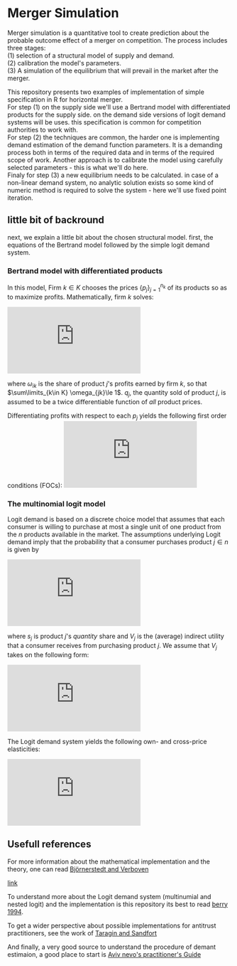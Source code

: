 # Merger Simulation   
Merger simulation is a quantitative tool to create prediction about the 
probable outcome effect of a merger on competition. 
The process includes three stages:  
(1) selection of a structural model of supply
and demand.  
(2) calibration the model's parameters.  
(3) A simulation of the equilibrium that will prevail in the market after the merger.  
  
This repository presents two examples of implementation of simple specification in R for 
horizontal merger.   
For step (1) on the supply side we'll use a Bertrand model with
differentiated products for the supply side. on the demand side versions of logit demand
systems will be uses. this specification is common for competition authorities to work with.  
For step (2) the techniques are common, the harder one is implementing demand estimation of the demand function parameters. It is a demanding process both in terms of the required data and in terms of the required scope of work. Another approach is to calibrate the model using carefully selected parameters - this is what we'll do here.   
Finaly for step (3) a new equilibrium needs to be calculated. in case of a non-linear 
demand system, no analytic solution exists so some kind of numeric method is required 
to solve the system - here we'll use fixed point iteration. 


## little bit of backround 
next, we explain a little bit about the chosen structural model. first, the equations 
of the Bertrand model followed by the simple logit demand system.

### Bertrand model with differentiated products  

In this model, Firm $k \in K$ chooses the prices $\{p_j\}_{j=1}^{n_k}$ of its
products so as to maximize profits. Mathematically, firm $k$ solves:

![](https://latex.codecogs.com/gif.latex?%5Cbegin%7Balign*%7D%20%5Cmax_%7B%5C%7Bp_j%5C%7D_%7Bj%3D1%7D%5E%7Bn_k%7D%7D%20%26%5Csum_%7Bj%3D1%7D%5E%7Bn_k%7D%28%5Comega_%7Bjk%7D%29%28p_j%20-%20c_j%29q_j%2C%20%5Cend%7Balign*%7D)


where $\omega_{ik}$ is the share of product $j$'s profits earned by firm $k$,
so that $\sum\limits_{k\in K} \omega_{jk}\le 1$. $q_j$, the quantity sold of product $j$,  is assumed to
be a twice differentiable function of *all* product prices.

Differentiating profits with respect to each $p_j$  yields the following first order conditions (FOCs):
![](https://latex.codecogs.com/gif.latex?%5Cbegin%7Balign*%7D%20%5Cpartial%20p_j%26%5Cequiv%20%5Comega_%7Bjk%7Dq_j%20&plus;%5Csum_%7Bj%3D1%7D%5E%7Bn%7D%5Comega_%7Bjk%7D%28%20p_j%20-%20c_j%29%5Cfrac%7B%5Cpartial%20q_j%7D%7B%5Cpartial%20p_j%7D%3D0%26%20%5Cmbox%7B%20for%20all%20%24j%5Cin%20n_k%24%7D%20%5Cend%7Balign*%7D)


### The multinomial logit model  
Logit demand is based on a discrete choice model
that assumes that each consumer is
willing to purchase at most a single unit of one product from the
$n$ products available in the market. The assumptions underlying
Logit demand imply that the probability that a consumer
purchases product $j \in n$ is given by  
  
![](https://latex.codecogs.com/gif.latex?%5Cbegin%7Balign*%7D%20s_j%3D%26%20%5Cfrac%7B%5Cexp%28V_j%29%7D%7B%5Csum%5Climits_%7Bk%20%5Cin%20n%7D%5Cexp%28V_k%29%7D%2C%26%20%5Cend%7Balign*%7D)

where  $s_j$ is product $j$'s *quantity* share and
    $V_j$ is the (average) indirect utility that a consumer
    receives from purchasing product $j$. We assume that $V_j$ takes on
    the following form:  
      
![](https://latex.codecogs.com/gif.latex?%5Cbegin%7Balign*%7D%20V_j%3D%26%5Cdelta_j%20&plus;%20%5Calpha%20p_j%2C%26%5Calpha%3C0.%20%5Cend%7Balign*%7D)
    
The Logit demand system yields the following own- and cross-price elasticities:  
  
![](https://latex.codecogs.com/gif.latex?%5Cbegin%7Balign*%7D%20%5Cepsilon_%7Bii%7D%3D%26%5Calpha%20%281-s_i%29p_i%20%5C%5C%20%5Cepsilon_%7Bij%7D%3D%26-%5Calpha%20s_jp_j%20%5Cend%7Balign*%7D)



## Usefull references
For more information about the mathematical implementation and the theory, one can read [Björnerstedt and Verboven](https://www.stata-journal.com/article.html?article=st0349)
  
[link](https://www.stata-journal.com/article.html?article=st0349)
  
To understand more about the Logit demand system (multinumial and nested logit) and 
the implementation is this repository its best to read [berry 1994](https://www.jstor.org/stable/2555829#metadata_info_tab_contents).
  
To get a wider perspective about possible implementations for antitrust practitioners,
see the work of [Taragin and Sandfort](https://cran.r-project.org/web/packages/antitrust/index.html)

And finally, a very good source to understand the procedure of demant estimaion,
a good place to start is [Aviv nevo's practitioner's Guide](https://onlinelibrary.wiley.com/doi/abs/10.1111/j.1430-9134.2000.00513.x)
